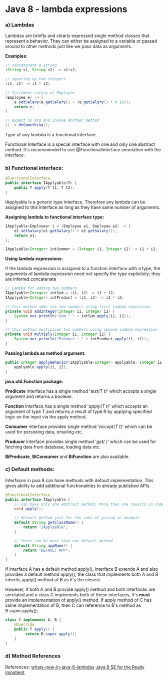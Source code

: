 # Java 8 - lambda expressions

### a\) Lambdas

Lambdas are briefly and clearly expressed single method classes that represent a behavior.  They can either be assigned to a variable or passed around to other methods just like we pass data as arguments.

**Examples:**

```java
// concatenate a string
(String s1, String s2) -> s1+s2; 

// squaring up two integers
(i1, i2) -> i1 * i2;

// Increment salary of Employee 
(Employee e) -> {    
    e.setSalary(e.getSalary() + (e.getSalary() * 0.10));
    return e;
}

// expect no arg and invoke another method
() -> doSomething(); 
```

Type of any lambda is a functional interface.

Functional Interface is a special interface with one and only one abstract method. It's recommended to use @FunctionalInterface annotation with the interface.

### b\) Functional interface:

```java
@FunctionalInterface
public interface IApplyable<T> {
    public T apply(T t1, T t2);
} 
```

IApplyable is a generic type interface. Therefore any lambda can be assigned to this interface as long as they have same number of arguments.

**Assigning lambda to functional interface type:**

```java
IApplyable<Employee> i = (Employee e1, Employee e2) -> {    
    e1.setSalary(e1.getSalary() + e2.getSalary());    
    return e1;
};

IApplyable<Integer> intSummer = (Integer i1, Integer i2) -> i1 + i2;  
```

**Using lambda expressions:**

If the lambda expression is assigned to a function interface with a type, the arguments of lambda expression need not specify the type explicitely; they are inferred.concatenate

```java
// Lambda for adding two numbers
IApplyable<Integer> intSum = (i1, i2) -> i1 + i2;
IApplyable<Integer> intProduct = (i1, i2) -> i1 * i2;

// this method adds the two numbers using first lambda expression
private void addInteger(Integer i1, Integer i2) {
    System.out.println("Sum : " + intSum.apply(i1, i2));
} 

// this method multiplies two numbers using second lambda expression
private void multiply(Integer i1, Integer i2) {
    System.out.println("Product : " + intProduct.apply(i1, i2));
} 
```

**Passing lambda as method argument:**

```java
public Integer applyBehavior(IApplyable<Integer> applyable, Integer i1, Integer i2) {
    applyable.apply(i1, i2);
} 
```

**java.util.Function package:**

**Predicate** interface has a single method '_test\(T t\)_' which accepts a single argument and returns a boolean.

**Function** interface has a single method '_apply\(T t\)_' which accepts an argument of type T and returns a result of type R by applying specified logic on the input via the apply method.

**Consumer** interface provides single method '_accept\(T t\)'_ which can be used for persisting data, emailing etc.

**Producer** interface provides single method '_get\( \)_' which can be used for fetching data from database, loading data etc.

**BiPredicate**, **BiConsumer** and **BiFunction** are also available.

### c\) Default methods:

Interfaces in java 8 can have methods with default implementation. This gives ability to add additional functionalities to already published APIs.

```java
@FunctionalInterface
public interface IApplyable {
    // can have only one abstract method. More than one results in compilation error.
    void apply();

    // default method just for the sake of giving an example
    default String getClassName() {
        return "IApplyable";
    }

    // there can be more than one default method
    default String appName() {
        return "DEFAULT APP";
    }
}
```

If interface A has a default method apply\(\), interface B extends A and also provides a default method apply\(\), the class that implements both A and B inherits apply\(\) method of B as it's the closest.

However, if both A and B provide apply\(\) method and both interfaces are unrelated and a class C implements both of these interfaces, it's **must** provide an implementation of apply\(\) method. If apply method of C has same implementation of B, then C can reference to B's method as B.super.apply\(\);

```java
class C implements A, B {
    @Override
    public T apply() {
         return B.super.apply();
    }
} 
```

### d\) Method References

References:
[whats-new-in-java-8-lambdas](https://www.oreilly.com/learning/whats-new-in-java-8-lambdas)
[Java 8 SE for the Really Impatient](https://www.amazon.com/Java-SE8-Really-Impatient-Course/dp/0321927761)

